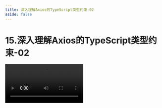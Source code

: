 ```yaml
---
title: 深入理解Axios的TypeScript类型约束-02
aside: false
---
```


# 15.深入理解Axios的TypeScript类型约束-02

<video autoplay src="http://qn.chinavanes.com/interview/typescript-interview/15.深入理解Axios的TypeScript类型约束-02.mp4" controls controlsList="nodownload" width="50%"/>

